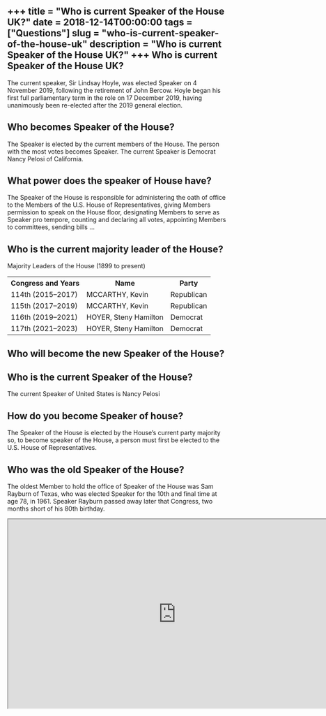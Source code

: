 +++
title = "Who is current Speaker of the House UK?"
date = 2018-12-14T00:00:00
tags = ["Questions"]
slug = "who-is-current-speaker-of-the-house-uk"
description = "Who is current Speaker of the House UK?"
+++
Who is current Speaker of the House UK?
---------------------------------------

The current speaker, Sir Lindsay Hoyle, was elected Speaker on 4 November 2019, following the retirement of John Bercow. Hoyle began his first full parliamentary term in the role on 17 December 2019, having unanimously been re-elected after the 2019 general election.

Who becomes Speaker of the House?
---------------------------------

The Speaker is elected by the current members of the House. The person with the most votes becomes Speaker. The current Speaker is Democrat Nancy Pelosi of California.

What power does the speaker of House have?
------------------------------------------

The Speaker of the House is responsible for administering the oath of office to the Members of the U.S. House of Representatives, giving Members permission to speak on the House floor, designating Members to serve as Speaker pro tempore, counting and declaring all votes, appointing Members to committees, sending bills …

Who is the current majority leader of the House?
------------------------------------------------

Majority Leaders of the House (1899 to present)

<table><tr><th>Congress and Years</th><th>Name</th><th>Party</th></tr><tr><td>114th (2015–2017)</td><td>MCCARTHY, Kevin</td><td>Republican</td></tr><tr><td>115th (2017–2019)</td><td>MCCARTHY, Kevin</td><td>Republican</td></tr><tr><td>116th (2019–2021)</td><td>HOYER, Steny Hamilton</td><td>Democrat</td></tr><tr><td>117th (2021–2023)</td><td>HOYER, Steny Hamilton</td><td>Democrat</td></tr></table>

Who will become the new Speaker of the House?
---------------------------------------------

Who is the current Speaker of the House?
----------------------------------------

The current Speaker of United States is Nancy Pelosi

How do you become Speaker of house?
-----------------------------------

The Speaker of the House is elected by the House’s current party majority so, to become speaker of the House, a person must first be elected to the U.S. House of Representatives.

Who was the old Speaker of the House?
-------------------------------------

The oldest Member to hold the office of Speaker of the House was Sam Rayburn of Texas, who was elected Speaker for the 10th and final time at age 78, in 1961. Speaker Rayburn passed away later that Congress, two months short of his 80th birthday.

<iframe allow="accelerometer; autoplay; clipboard-write; encrypted-media; gyroscope; picture-in-picture" allowfullscreen="" class="__youtube_prefs__  epyt-is-override  no-lazyload" data-no-lazy="1" data-origheight="433" data-origwidth="770" data-skipgform_ajax_framebjll="" height="433" id="_ytid_82759" loading="lazy" src="https://www.youtube.com/embed/5JsjP8mlUDA?enablejsapi=1&autoplay=0&cc_load_policy=0&cc_lang_pref=&iv_load_policy=1&loop=0&modestbranding=0&rel=1&fs=1&playsinline=0&autohide=2&theme=dark&color=red&controls=1&" title="YouTube player" width="770"></iframe>